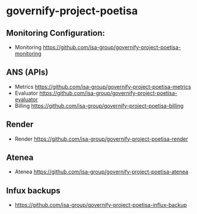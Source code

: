 # governify-project-poetisa

## Monitoring Configuration:

- Monitoring https://github.com/isa-group/governify-project-poetisa-monitoring

## ANS (APIs)

- Metrics https://github.com/isa-group/governify-project-poetisa-metrics
- Evaluator https://github.com/isa-group/governify-project-poetisa-evaluator
- Billing https://github.com/isa-group/governify-project-poetisa-billing

## Render

- Render https://github.com/isa-group/governify-project-poetisa-render

## Atenea

- Atenea https://github.com/isa-group/governify-project-poetisa-atenea

## Infux backups
- https://github.com/isa-group/governify-project-poetisa-influx-backup
